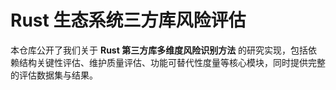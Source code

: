 #  Rust 生态系统三方库风险评估

本仓库公开了我们关于 **Rust 第三方库多维度风险识别方法** 的研究实现，包括依赖结构关键性评估、维护质量评估、功能可替代性度量等核心模块，同时提供完整的评估数据集与结果。


